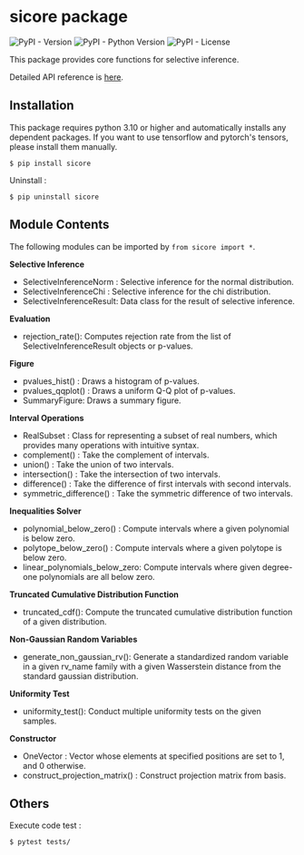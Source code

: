# sicore package

![PyPI - Version](https://img.shields.io/pypi/v/sicore)
![PyPI - Python Version](https://img.shields.io/pypi/pyversions/sicore)
![PyPI - License](https://img.shields.io/pypi/l/sicore)

This package provides core functions for selective inference.

Detailed API reference is [here](https://shirara1016.github.io/sicore/).

## Installation

This package requires python 3.10 or higher and automatically installs any dependent packages. If you want to use tensorflow and pytorch's tensors, please install them manually.
```
$ pip install sicore
```
Uninstall :
```
$ pip uninstall sicore
```

## Module Contents
The following modules can be imported by `from sicore import *`.

**Selective Inference**
- SelectiveInferenceNorm : Selective inference for the normal distribution.
- SelectiveInferenceChi : Selective inference for the chi distribution.
- SelectiveInferenceResult: Data class for the result of selective inference.

**Evaluation**
- rejection_rate(): Computes rejection rate from the list of SelectiveInferenceResult objects or p-values.

**Figure**
- pvalues_hist() : Draws a histogram of p-values.
- pvalues_qqplot() : Draws a uniform Q-Q plot of p-values.
- SummaryFigure: Draws a summary figure.

**Interval Operations**
- RealSubset : Class for representing a subset of real numbers, which provides many operations with intuitive syntax.
- complement() : Take the complement of intervals.
- union() : Take the union of two intervals.
- intersection() : Take the intersection of two intervals.
- difference() : Take the difference of first intervals with second intervals.
- symmetric_difference() : Take the symmetric difference of two intervals.

**Inequalities Solver**
- polynomial_below_zero() : Compute intervals where a given polynomial is below zero.
- polytope_below_zero() : Compute intervals where a given polytope is below zero.
- linear_polynomials_below_zero: Compute intervals where given degree-one polynomials are all below zero.

**Truncated Cumulative Distribution Function**
- truncated_cdf(): Compute the truncated cumulative distribution function of a given distribution.

**Non-Gaussian Random Variables**
- generate_non_gaussian_rv(): Generate a standardized random variable in a given rv_name family with a given Wasserstein distance from the standard gaussian distribution.

**Uniformity Test**
- uniformity_test(): Conduct multiple uniformity tests on the given samples.

**Constructor**
- OneVector : Vector whose elements at specified positions are set to 1, and 0 otherwise.
- construct_projection_matrix() : Construct projection matrix from basis.

## Others
Execute code test :
```
$ pytest tests/
```
